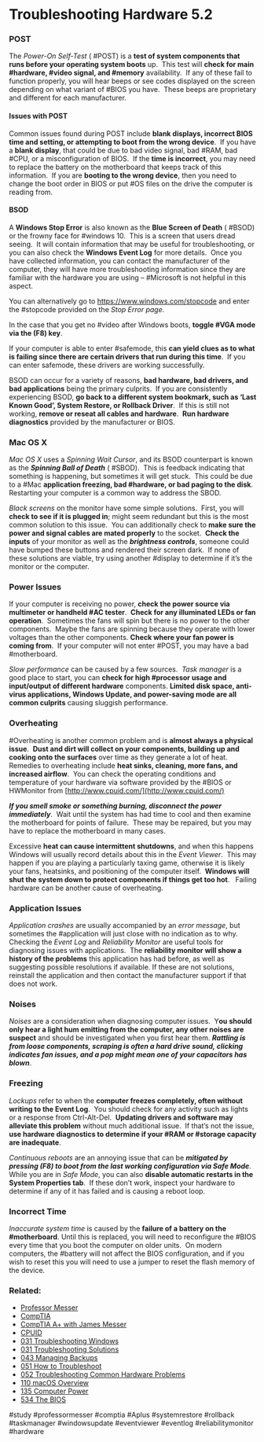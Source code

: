 # Troubleshooting Hardware 5.2

### POST

The *Power-On Self-Test* ( #POST) is a **test of system components that runs before your operating system boots** up.  This test will **check for main #hardware, #video signal, and #memory** availability.  If any of these fail to function properly, you will hear beeps or see codes displayed on the screen depending on what variant of #BIOS you have.  These beeps are proprietary and different for each manufacturer.

#### Issues with POST

Common issues found during POST include **blank displays, incorrect BIOS time and setting, or attempting to boot from the wrong device**.  If you have a **blank display**, that could be due to bad video signal, bad #RAM, bad #CPU, or a misconfiguration of BIOS.  If the **time is incorrect**, you may need to replace the battery on the motherboard that keeps track of this information.  If you are **booting to the wrong device**, then you need to change the boot order in BIOS or put #OS files on the drive the computer is reading from. 

#### BSOD

A **Windows Stop Error** is also known as the ****Blue Screen of Death**** ( #BSOD) or the frowny face for #windows 10.  This is a screen that users dread seeing.  It will contain information that may be useful for troubleshooting, or you can also check the **Windows Event Log** for more details.  Once you have collected information, you can contact the manufacturer of the computer, they will have more troubleshooting information since they are familiar with the hardware you are using – #Microsoft is not helpful in this aspect. 

You can alternatively go to https://www.windows.com/stopcode and enter the #stopcode provided on the *Stop Error page*. 

In the case that you get no #video after Windows boots, **toggle #VGA mode via the (F8) key**.

If your computer is able to enter #safemode, this **can yield clues as to what is failing since there are certain drivers that run during this time**.  If you can enter safemode, these drivers are working successfully.

BSOD can occur for a variety of reasons, **bad hardware, bad drivers, and bad applications** being the primary culprits.  If you are consistently experiencing BSOD, **go back to a different system bookmark, such as ‘Last Known Good’, System Restore, or Rollback Driver**.  If this is still not working, **remove or reseat all cables and hardware**.  **Run hardware diagnostics** provided by the manufacturer or BIOS.

### Mac OS X

*Mac OS X* uses a *Spinning Wait Cursor*, and its BSOD counterpart is known as the ***Spinning Ball of Death*** ( #SBOD).  This is feedback indicating that something is happening, but sometimes it will get stuck.  This could be due to a #Mac **application freezing, bad #hardware, or bad paging to the disk**.  Restarting your computer is a common way to address the SBOD.

*Black screens* on the monitor have some simple solutions.  First, you will **check to see if it is plugged in**; might seem redundant but this is the most common solution to this issue.  You can additionally check to **make sure the power and signal cables are mated properly** to the socket.  **Check the inputs** of your monitor as well as the ***brightness controls***, someone could have bumped these buttons and rendered their screen dark.  If none of these solutions are viable, try using another #display to determine if it’s the monitor or the computer. 

### Power Issues

If your computer is receiving no power, **check the power source via multimeter or handheld #AC tester**.  **Check for any illuminated LEDs or fan operation**.  Sometimes the fans will spin but there is no power to the other components.  Maybe the fans are spinning because they operate with lower voltages than the other components. **Check where your fan power is coming from**.  If your computer will not enter #POST, you may have a bad #motherboard.

*Slow performance* can be caused by a few sources.  *Task manager* is a good place to start, you can **check for high #processor usage and input/output of different hardware** components. **Limited disk space, anti-virus applications, Windows Update, and power-saving mode are all common culprits** causing sluggish performance. 

### Overheating

#Overheating is another common problem and is **almost always a physical issue**.  **Dust and dirt will collect on  your components, building up and cooking onto the surfaces** over time as they generate a lot of heat.  Remedies to overheating include **heat sinks, cleaning, more fans, and increased airflow**.  You can check the operating conditions and temperature of your hardware via software provided by the #BIOS or HWMonitor from [http://www.cpuid.com/](http://www.cpuid.com/)

***If you smell smoke or something burning, disconnect the power immediately***.  Wait until the system has had time to cool and then examine the motherboard for points of failure.  These may be repaired, but you may have to replace the motherboard in many cases. 

Excessive **heat can cause intermittent shutdowns**, and when this happens Windows will usually record details about this in the *Event Viewer*.  This may happen if you are playing a particularly taxing game, otherwise it is likely your fans, heatsinks, and positioning of the computer itself.  **Windows will shut the system down to protect components if things get too hot**.   Failing hardware can be another cause of overheating.

### Application Issues

*Application crashes* are usually accompanied by an *error message*, but sometimes the #application will just close with no indication as to why.  Checking the *Event Log* and *Reliability Monitor* are useful tools for diagnosing issues with applications.  The **reliability monitor will show a history of the problems** this application has had before, as well as suggesting possible resolutions if available. If these are not solutions, reinstall the application and then contact the manufacturer support if that does not work.

### Noises

*Noises* are a consideration when diagnosing computer issues.  Y**ou should only hear a light hum emitting from the computer, any other noises are suspect** and should be investigated when you first hear them. ***Rattling is from loose components, scraping is often a hard drive sound, clicking indicates fan issues, and a pop might mean one of your capacitors has blown***. 

### Freezing

*Lockups* refer to when the **computer freezes completely, often without writing to the Event Log**.  You should check for any activity such as lights or a response from Ctrl-Alt-Del.  **Updating drivers and software may alleviate this problem** without much additional issue.  If that’s not the issue, **use hardware diagnostics to determine if your #RAM or #storage capacity are inadequate**.

*Continuous reboots* are an annoying issue that can be ***mitigated by pressing (F8) to boot from the last working configuration via Safe Mode***.  While you are in *Safe Mode*, you can also **disable automatic restarts in the System Properties tab**.  If these don’t work, inspect your hardware to determine if any of it has failed and is causing a reboot loop. 

### Incorrect Time

*Inaccurate system time* is caused by the **failure of a battery on the #motherboard**. Until this is replaced, you will need to reconfigure the #BIOS every time that you boot the computer on older units.  On modern computers, the #battery will not affect the BIOS configuration, and if you wish to reset this you will need to use a jumper to reset the flash memory of the device.

### Related:

- [Professor Messer](https://www.professormesser.com/free-a-plus-training/220-1101/220-1101-video/troubleshooting-common-hardware-problems-220-1101/ "Professor Messer A+ Guide")
- [CompTIA](https://www.comptia.org/ "CompTIA Homepage")
- [CompTIA A+ with James Messer](CompTIA%20A+%20with%20James%20Messer.md)
- [CPUID](http://www.cpuid.com/)
- [031 Troubleshooting Windows](031%20Troubleshooting%20Windows.md)
- [031 Troubleshooting Solutions](031%20Troubleshooting%20Solutions.md)
- [043 Managing Backups](043%20Managing%20Backups.md)
- [051 How to Troubleshoot](051%20How%20to%20Troubleshoot.md)
- [052 Troubleshooting Common Hardware Problems](052%20Troubleshooting%20Common%20Hardware%20Problems.md)
- [110 macOS Overview](110%20macOS%20Overview.md)
- [135 Computer Power](135%20Computer%20Power.md)
- [534 The BIOS](534%20The%20BIOS.md)

#study #professormesser #comptia #Aplus #systemrestore #rollback #taskmanager #windowsupdate #eventviewer #eventlog #reliabilitymonitor #hardware 